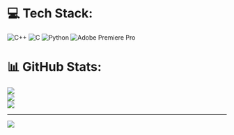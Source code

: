 # 💻 Tech Stack:
![C++](https://img.shields.io/badge/c++-%2300599C.svg?style=for-the-badge&logo=c%2B%2B&logoColor=white) ![C](https://img.shields.io/badge/c-%2300599C.svg?style=for-the-badge&logo=c&logoColor=white) ![Python](https://img.shields.io/badge/python-3670A0?style=for-the-badge&logo=python&logoColor=ffdd54) ![Adobe Premiere Pro](https://img.shields.io/badge/Adobe%20Premiere%20Pro-9999FF.svg?style=for-the-badge&logo=Adobe%20Premiere%20Pro&logoColor=white)
# 📊 GitHub Stats:
![](https://github-readme-stats.vercel.app/api?username=sarveshvar08&theme=dark&hide_border=false&include_all_commits=false&count_private=false)<br/>
![](https://nirzak-streak-stats.vercel.app/?user=sarveshvar08&theme=dark&hide_border=false)<br/>
![](https://github-readme-stats.vercel.app/api/top-langs/?username=sarveshvar08&theme=dark&hide_border=false&include_all_commits=false&count_private=false&layout=compact)

---
[![](https://visitcount.itsvg.in/api?id=sarveshvar08&icon=0&color=0)](https://visitcount.itsvg.in)

<!-- Proudly created with GPRM ( https://gprm.itsvg.in ) -->
